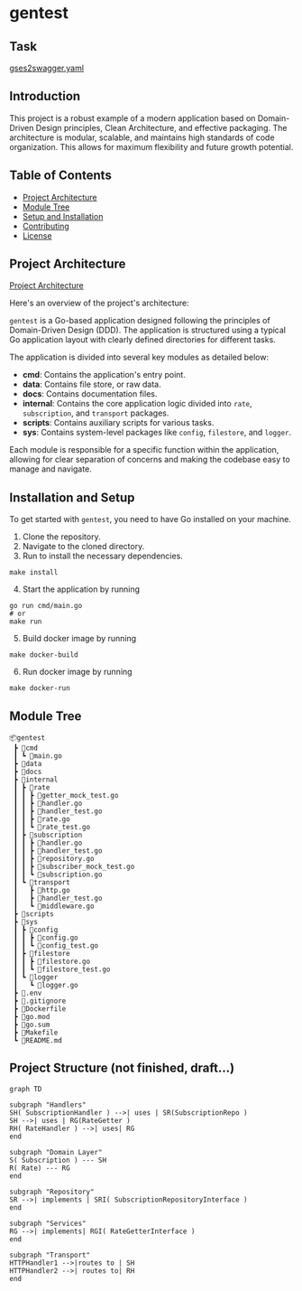 # gentest

## Task

[gses2swagger.yaml](docs%2Fgses2swagger.yaml)

## Introduction

This project is a robust example of a modern application based on Domain-Driven Design principles, Clean Architecture,
and effective packaging. The architecture is modular, scalable, and maintains high standards of code organization. This
allows for maximum flexibility and future growth potential.

## Table of Contents

- [Project Architecture](#project-architecture)
- [Module Tree](##)
- [Setup and Installation](#setup-and-installation)
- [Contributing](#contributing)
- [License](#license)

## Project Architecture
[Project Architecture](#project-architecture)

Here's an overview of the project's architecture:

`gentest` is a Go-based application designed following the principles of Domain-Driven Design (DDD). The application is
structured using a typical Go application layout with clearly defined directories for different tasks.

The application is divided into several key modules as detailed below:

- **cmd**: Contains the application's entry point.
- **data**: Contains file store, or raw data.
- **docs**: Contains documentation files.
- **internal**: Contains the core application logic divided into `rate`, `subscription`, and `transport` packages.
- **scripts**: Contains auxiliary scripts for various tasks.
- **sys**: Contains system-level packages like `config`, `filestore`, and `logger`.

Each module is responsible for a specific function within the application, allowing for clear separation of concerns and
making the codebase easy to manage and navigate.

## Installation and Setup

To get started with `gentest`, you need to have Go installed on your machine.

1. Clone the repository.
2. Navigate to the cloned directory.
3. Run to install the necessary dependencies.

```shell
make install
```

4. Start the application by running

```shell
go run cmd/main.go
# or
make run
```

5. Build docker image by running

```shell
make docker-build
 ``` 

6. Run docker image by running

```shell
make docker-run
 ```  

## Module Tree

```
📦gentest
 ┣ 📂cmd
 ┃ ┗ 📜main.go
 ┣ 📂data
 ┣ 📂docs
 ┣ 📂internal
 ┃ ┣ 📂rate
 ┃ ┃ ┣ 📜getter_mock_test.go
 ┃ ┃ ┣ 📜handler.go
 ┃ ┃ ┣ 📜handler_test.go
 ┃ ┃ ┣ 📜rate.go
 ┃ ┃ ┗ 📜rate_test.go
 ┃ ┣ 📂subscription
 ┃ ┃ ┣ 📜handler.go
 ┃ ┃ ┣ 📜handler_test.go
 ┃ ┃ ┣ 📜repository.go
 ┃ ┃ ┣ 📜subscriber_mock_test.go
 ┃ ┃ ┗ 📜subscription.go
 ┃ ┗ 📂transport
 ┃   ┣ 📜http.go
 ┃   ┣ 📜handler_test.go
 ┃   ┗ 📜middleware.go
 ┣ 📂scripts
 ┣ 📂sys
 ┃ ┣ 📂config
 ┃ ┃ ┣ 📜config.go
 ┃ ┃ ┗ 📜config_test.go
 ┃ ┣ 📂filestore
 ┃ ┃ ┣ 📜filestore.go
 ┃ ┃ ┗ 📜filestore_test.go
 ┃ ┗ 📂logger
 ┃   ┗ 📜logger.go
 ┣ 📜.env
 ┣ 📜.gitignore
 ┣ 📜Dockerfile
 ┣ 📜go.mod
 ┣ 📜go.sum
 ┣ 📜Makefile
 ┗ 📜README.md
```

## Project Structure (not finished, draft...)

```mermaid
graph TD

subgraph "Handlers"
SH( SubscriptionHandler ) -->| uses | SR(SubscriptionRepo )
SH -->| uses | RG(RateGetter )
RH( RateHandler ) -->| uses| RG
end

subgraph "Domain Layer"
S( Subscription ) --- SH
R( Rate) --- RG
end

subgraph "Repository"
SR -->| implements | SRI( SubscriptionRepositoryInterface )
end

subgraph "Services"
RG -->| implements| RGI( RateGetterInterface )
end

subgraph "Transport"
HTTPHandler1 -->|routes to | SH
HTTPHandler2 -->| routes to| RH
end

```

